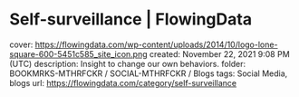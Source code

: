 # Self-surveillance | FlowingData

cover: https://flowingdata.com/wp-content/uploads/2014/10/logo-lone-square-600-5451c585_site_icon.png
created: November 22, 2021 9:08 PM (UTC)
description: Insight to change our own behaviors.
folder: BOOKMRKS-MTHRFCKR / SOCIAL-MTHRFCKR / Blogs
tags: Social Media, blogs
url: https://flowingdata.com/category/self-surveillance